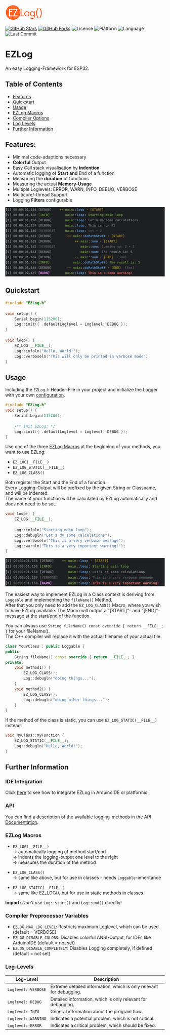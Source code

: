 ![Logo](https://github.com/sensenmann/EZLog/blob/main/doc/EZLog_small.png?raw=true)

[![GitHub Stars](https://img.shields.io/github/stars/sensenmann/EZLog?style=social)](https://github.com/sensenmann/EZLog/stargazers)
[![GitHub Forks](https://img.shields.io/github/forks/sensenmann/EZLog?style=social)](https://github.com/sensenmann/EZLog/network/members)
![License](https://img.shields.io/github/license/sensenmann/EZLog)
![Platform](https://img.shields.io/badge/platform-ESP32-orange)
![Language](https://img.shields.io/github/languages/top/sensenmann/EZLog)
![Last Commit](https://img.shields.io/github/last-commit/sensenmann/EZLog)

# EZLog
An easy Logging-Framework for ESP32.


## Table of Contents
- [Features](#features)
- [Quickstart](#quickstart)
- [Usage](#usage)
- [EZLog Macros](#ezlog-macros)
- [Compiler Options](#compiler-preprocessor-variables)
- [Log Levels](#log-levels)
- [Further Information](#further-information)

## Features:
- Minimal code-adaptions necessary 
- **Colorful** Output
- Easy Call stack visualisation by **indention**
- Automatic logging of **Start** **and** End of a function
- Measuring the **duration** of functions
- Measuring the actual **Memory-Usage**
- Multiple Loglevels: ERROR, WARN, INFO, DEBUG, VERBOSE
- Multicore/-thread Support
- Logging **Filters** configurable

![Example](https://github.com/sensenmann/EZLog/blob/main/doc/console-output1.png?raw=true)


## Quickstart

```cpp
#include "EZLog.h"

void setup() {
    Serial.begin(115200);
    Log::init({ .defaultLoglevel = Loglevel::DEBUG });
}

void loop() {
    EZ_LOG(__FILE__);
    Log::infoln("Hello, World!");
    Log::verboseln("This will only be printed in verbose mode");
}
```







## Usage

Including the `EZLog.h` Header-File in your project and initialize the Logger with your own [configuration](doc/Configuration.MD).

```c++
#include "EZLog.h"
void setup() {   
    Serial.begin(115200);
    
    /** Init EZLog: */
    Log::init({ .defaultLoglevel = Loglevel::DEBUG });
}
```


Use one of the three [EZLog Macros](#ezlog-macros) at the beginning of your methods, you want to use EZLog:
- `EZ_LOG(__FILE__)`
- `EZ_LOG_STATIC(__FILE__)`
- `EZ_LOG_CLASS()`


Both register the Start and the End of a function.  
Every Logging-Output will be prefixed by the given String or Classname, and will be indented.  
The name of your function will be calculated by EZLog automatically and does not need to be set.

```c++
void loop() {
    EZ_LOG(__FILE__);

    Log::infoln("Starting main loop");
    Log::debugln("Let's do some calculations");
    Log::verboseln("This is a very verbose message");
    Log::warnln("This is a very important warning!");
}
```

![Example](https://github.com/sensenmann/EZLog/blob/main/doc/console-output2.png?raw=true)


The easiest way to implement EZLog in a Class context is deriving from `Loggable` and implementing the `fileName()` Method.  
After that you only need to add the `EZ_LOG_CLASS()` Macro, where you wish to have EZLog available.
The Macro will output a "[START]"- and "[END]"-message  at the start/end of the function.

You can always use `String fileName() const override { return __FILE__; }` for your fileName().  
The C++ compiler will replace it with the actual filename of your actual file.

```c++
class YourClass : public Loggable {
public:
    String fileName() const override { return __FILE__; }   
private:
    void method1() {
        EZ_LOG_CLASS();        
        Log::debugln("doing things...");
    }       
    void method2() {
        EZ_LOG_CLASS();       
        Log::debugln("doing other things...");
    }   
}
```


If the method of the class is static, you can use `EZ_LOG_STATIC(__FILE__)` instead:
```c++
void MyClass::myFunction {
    EZ_LOG_STATIC(__FILE__);
    Log::debugln("Hello, World!");     
}
```


## Further Information

### IDE Integration
Click [here](doc/SETUP.md) to see how to integrate EZLog in ArduinoIDE or platformio.

### API
You can find a description of the available logging-methods in the [API Documentation](doc/API.md).

### EZLog Macros

- `EZ_LOG(__FILE__)`  
  → automatically logging of method start/end  
  → indents the logging-output one level to the right   
  → measures the duration of the method

- `EZ_LOG_CLASS()`  
  → same like above, but for use in classes - needs `Loggable`-inheritance

- `EZ_LOG_STATIC(__FILE__)`  
  → same like EZ_LOG(), but for use in static methods in classes

**Import:** _Don't use_ `Log::start()` and `Log::end()` directly!




### Compiler Preprocessor Variables
- `EZLOG_MAX_LOG_LEVEL`: Restricts maximum Loglevel, which can be used  (default = VERBOSE)
- `EZLOG_DISABLE_COLORS`: Disables colorful ANSI-Output, for IDEs like ArduinoIDE (default = not set)
- `EZLOG_DISABLE_COMPLETELY`: Disables Logging completely, if defined  (default = not set)


### Log-Levels
| Log-Level         | Description                                                         |
|-------------------|---------------------------------------------------------------------|
| `Loglevel::VERBOSE` | Extreme detailed information, which is only relevant for debugging. |
| `Loglevel::DEBUG`   | Detailed information, which is only relevant for debugging.         |
| `Loglevel::INFO`    | General information about the program flow.                         |
| `Loglevel::WARNING` | Indicates a potential problem, which is not critical.               |
| `Loglevel::ERROR`   | Indicates a critical problem, which should be fixed.                |


